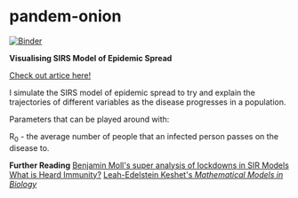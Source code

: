 # pandem-onion
[![Binder](https://mybinder.org/badge_logo.svg)](https://mybinder.org/v2/gh/shivChitinous/pandem-onion/master)

__Visualising SIRS Model of Epidemic Spread__

[Check out artice here!](https://shivchitinous.github.io/pandem-onion/SIRS_Model_of_Epidemic_Spread.html)

I simulate the SIRS model of epidemic spread to try and explain the trajectories of different variables as the disease progresses in a population.

Parameters that can be played around with:

R<sub>0</sub> - the average number of people that an infected person passes on the disease to.

__Further Reading__
[Benjamin Moll's super analysis of lockdowns in SIR Models](https://benjaminmoll.com/wp-content/uploads/2020/05/SIR_notes.pdf)
[What is Heard Immunity?](https://watermark.silverchair.com/cir007.pdf?token=AQECAHi208BE49Ooan9kkhW_Ercy7Dm3ZL_9Cf3qfKAc485ysgAAAmswggJnBgkqhkiG9w0BBwagggJYMIICVAIBADCCAk0GCSqGSIb3DQEHATAeBglghkgBZQMEAS4wEQQMyBIe_AqXRQU9bxz7AgEQgIICHv0kJI3HgMiE0CChN-nRKv8IG36JD3BnCGMBrX5_e1hhoAKmfs2IwTyZvPlCPGNccQu27cN-t1jIA-C2IMBCdyxerf1FBTm_hKVKpWCeislKFkoz3KbEEWpKRvf29pKzWSYEMv4bQ09XDTMtWIrosNnvXBSHm6iFjzcAcVwOaXf3T1XAY53yYX8Knarz48emV_n6N1n5uvM7y291EPZtIJMWOzqz5T_gjBcTAv9CfKAdh9lr5ymHUzdlrYgjRDTrsuNGACIXkDwDGPns1dnwN-YFEGwV1utLq5b0CcxW9VIcX9Y5CwptGhNLY9_vhV1NA9qwG6WJGKwWjDyrvhn8RYF2o60j5MOF5Z8KYntvqj8a8ps2kRLGakTH3bV_298PcrOnVwOXC2hpul3WjK0vZP7ID-YawpFuo_0QsaPwOgilj1EdSvJybPeHHN1gKFtFwDlNJnBU0H-JZygtN43UIG-L5RkAbWgtqJ0TIm1__2dAQqkP8v7KJaOfx1GACU_tDccl7a0YoRZTYZV5O4IOxiUITvfMIY3AAiM0MZQLnFuXdFNsgWQMvmqAUHv46uQ4CPFL0Fgj8m4UlNTxBtYrWxRh0-BVEGttH1uDnoZV6t24TRtQIYuK1SFn-dMmMjrWiNiw6G5IQrStijTVC_YDj8o18es3pJs4PWmC4pR85QuqvEubvrt7DpAVbuZcHPGEi4R0wOP34OoxTEp9KO1V)
[Leah-Edelstein Keshet's _Mathematical Models in Biology_](https://link.springer.com/article/10.1186/1475-925X-4-35)
